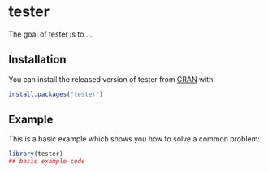 
# tester

<!-- badges: start -->
<!-- badges: end -->

The goal of tester is to ...

## Installation

You can install the released version of tester from [CRAN](https://CRAN.R-project.org) with:

``` r
install.packages("tester")
```

## Example

This is a basic example which shows you how to solve a common problem:

``` r
library(tester)
## basic example code
```

